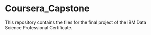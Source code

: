 # Coursera_Capstone
This repository contains the files for the final project of the IBM Data Science Professional Certificate.

